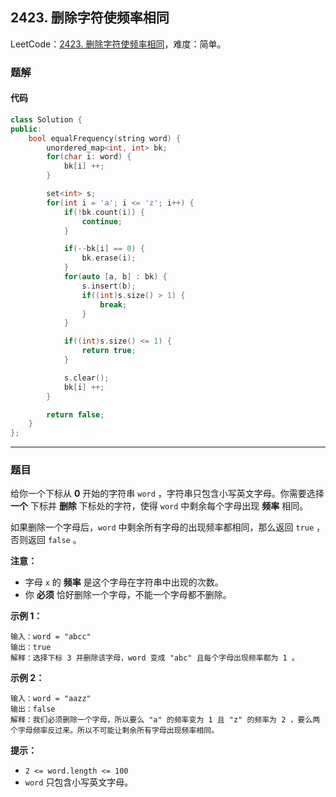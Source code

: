 ## 2423. 删除字符使频率相同

LeetCode：[2423. 删除字符使频率相同](https://leetcode.cn/problems/remove-letter-to-equalize-frequency/)，难度：简单。

### 题解

#### 代码

```c++
class Solution {
public:
    bool equalFrequency(string word) {
        unordered_map<int, int> bk;
        for(char i: word) {
            bk[i] ++;
        }

        set<int> s;
        for(int i = 'a'; i <= 'z'; i++) {
            if(!bk.count(i)) {
                continue;
            }

            if(--bk[i] == 0) {
                bk.erase(i);
            }
            for(auto [a, b] : bk) {
                s.insert(b);
                if((int)s.size() > 1) {
                    break;
                }
            }

            if((int)s.size() <= 1) {
                return true;
            }

            s.clear();
            bk[i] ++;
        }

        return false;
    }
};
```



---



### 题目

给你一个下标从 **0** 开始的字符串 `word` ，字符串只包含小写英文字母。你需要选择 **一个** 下标并 **删除** 下标处的字符，使得 `word` 中剩余每个字母出现 **频率** 相同。

如果删除一个字母后，`word` 中剩余所有字母的出现频率都相同，那么返回 `true` ，否则返回 `false` 。

**注意：**

- 字母 `x` 的 **频率** 是这个字母在字符串中出现的次数。
- 你 **必须** 恰好删除一个字母，不能一个字母都不删除。

 

**示例 1：**

```
输入：word = "abcc"
输出：true
解释：选择下标 3 并删除该字母，word 变成 "abc" 且每个字母出现频率都为 1 。
```

**示例 2：**

```
输入：word = "aazz"
输出：false
解释：我们必须删除一个字母，所以要么 "a" 的频率变为 1 且 "z" 的频率为 2 ，要么两个字母频率反过来。所以不可能让剩余所有字母出现频率相同。
```

 

**提示：**

- `2 <= word.length <= 100`
- `word` 只包含小写英文字母。


